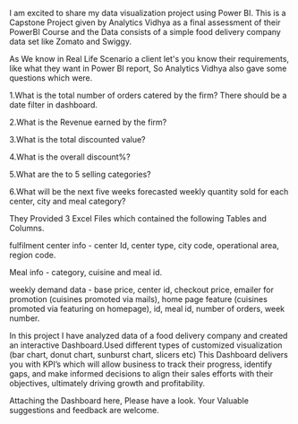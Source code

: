 I am excited to share my data visualization project using Power BI.
This is a Capstone Project given by Analytics Vidhya as a final assessment of their PowerBI Course and the Data consists of a simple food delivery company data set like Zomato and Swiggy.

As We know in Real Life Scenario a client let's you know their requirements, like what they want in Power BI report, So Analytics Vidhya also gave some questions which were.

1.What is the total number of orders catered by the firm? There should be a date filter in dashboard.

2.What is the Revenue earned by the firm?

3.What is the total discounted value?

4.What is the overall discount%?

5.What are the to 5 selling categories?

6.What will be the next five weeks forecasted weekly quantity sold for each center, city and meal category?


They Provided 3 Excel Files which contained the following Tables and Columns.

fulfilment center info - center Id, center type, city code, operational area, region code.

Meal info - category, cuisine and meal id.

weekly demand data - base price, center id, checkout price, emailer for promotion (cuisines promoted via mails), home page feature (cuisines promoted via featuring on homepage), id, meal id, number of orders, week number.

In this project I have analyzed data of a food delivery company and created an interactive Dashboard.Used different types of customized visualization (bar chart, donut chart, sunburst chart, slicers etc)
This Dashboard delivers you with KPI’s which will allow business to track their progress, identify gaps, and make informed decisions to align their sales efforts with their objectives, ultimately driving growth and profitability.
 
Attaching the Dashboard here, Please have a look.
Your Valuable suggestions and feedback are welcome.
